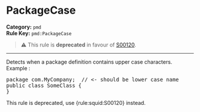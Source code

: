 
# PackageCase
**Category:** `pmd`<br/>
**Rule Key:** `pmd:PackageCase`<br/>
> :warning: This rule is **deprecated** in favour of [S00120](https://rules.sonarsource.com/java/RSPEC-00120).

-----

Detects when a package definition contains upper case characters. Example :
<pre>
package com.MyCompany;  // <- should be lower case name
public class SomeClass {
}
</pre>

<p>
  This rule is deprecated, use {rule:squid:S00120} instead.
</p>

